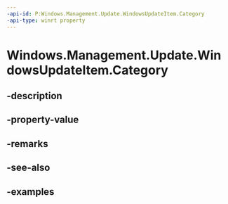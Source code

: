 ```yaml
---
-api-id: P:Windows.Management.Update.WindowsUpdateItem.Category
-api-type: winrt property
---
```


# Windows.Management.Update.WindowsUpdateItem.Category

<!--
public string Category { get; }
-->


## -description

## -property-value

## -remarks

## -see-also

## -examples


